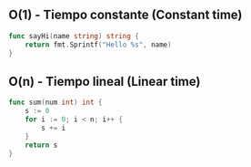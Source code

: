 ## O(1) - Tiempo constante (Constant time)

```go
func sayHi(name string) string {
	return fmt.Sprintf("Hello %s", name)
}
```

## O(n) - Tiempo lineal (Linear time)

```go
func sum(num int) int {
	s := 0
	for i := 0; i < n; i++ {
		s += i
	}
	return s
}
```
